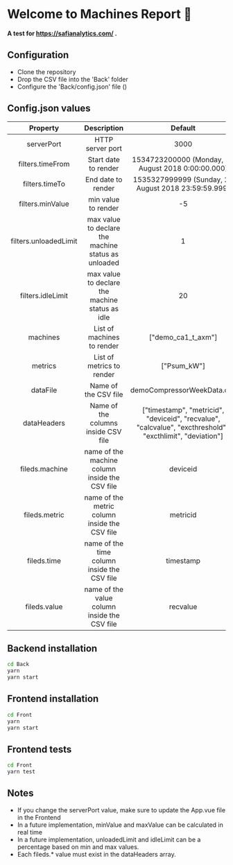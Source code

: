 # Welcome to Machines Report :wave:
**A test for https://safianalytics.com/ .**

## Configuration
- Clone the repository
- Drop the CSV file into the 'Back' folder
- Configure the 'Back/config.json' file ()

## Config.json values
| Property | Description | Default |
| :---: | :---: | :---: |
| serverPort | HTTP server port | 3000 |
| filters.timeFrom | Start date to render | 1534723200000 (Monday, 20 August 2018 0:00:00.000) |
| filters.timeTo | End date to render | 1535327999999 (Sunday, 26 August 2018 23:59:59.999) |
| filters.minValue | min value to render | -5 |
| filters.unloadedLimit | max value to declare the machine status as unloaded | 1 |
| filters.idleLimit | max value to declare the machine status as idle | 20 |
| machines | List of machines to render| ["demo_ca1_t_axm"] |
| metrics | List of metrics to render| ["Psum_kW"] |
| dataFile | Name of the CSV file | demoCompressorWeekData.csv |
| dataHeaders | Name of the columns inside CSV file | ["timestamp", "metricid", "deviceid", "recvalue", "calcvalue", "excthreshold" , "excthlimit", "deviation"] |
| fileds.machine | name of the machine column inside the CSV file  | deviceid |
| fileds.metric | name of the metric column inside the CSV file  | metricid |
| fileds.time | name of the time column inside the CSV file  | timestamp |
| fileds.value | name of the value column inside the CSV file  | recvalue |

## Backend installation

```bash
cd Back
yarn
yarn start
```

## Frontend installation

```bash
cd Front
yarn
yarn start
```

## Frontend tests

```bash
cd Front
yarn test
```

## Notes

- If you change the serverPort value, make sure to update the App.vue file in the Frontend
- In a future implementation, minValue and maxValue can be calculated in real time
- In a future implementation, unloadedLimit and idleLimit can be a percentage based on min and max values.
- Each fileds.* value must exist in the dataHeaders array.